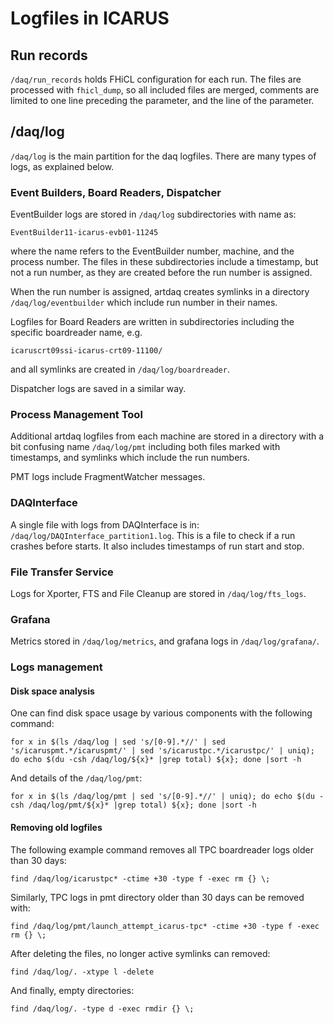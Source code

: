 # Logfiles in ICARUS

## Run records

`/daq/run_records` holds FHiCL configuration for each run. The files are processed with `fhicl_dump`, so all included files are merged, comments are limited to one line preceding the parameter, and the line of the parameter.

## /daq/log

`/daq/log` is the main partition for the daq logfiles. There are many types of logs, as explained below.

### Event Builders, Board Readers, Dispatcher

EventBuilder logs are stored in `/daq/log` subdirectories with name as:

`EventBuilder11-icarus-evb01-11245`

where the name refers to the EventBuilder number, machine, and the process number. The files in these subdirectories include a timestamp, but not a run number, as they are created before the run number is assigned. 

When the run number is assigned, artdaq creates symlinks in a directory `/daq/log/eventbuilder` which include run number in their names.

Logfiles for Board Readers are written in subdirectories including the specific boardreader name, e.g.

`icaruscrt09ssi-icarus-crt09-11100/`

and all symlinks are created in `/daq/log/boardreader`.

Dispatcher logs are saved in a similar way.

### Process Management Tool

Additional artdaq logfiles from each machine are stored in a directory with a bit confusing name `/daq/log/pmt` including both files marked with timestamps, and symlinks which include the run numbers.

PMT logs include FragmentWatcher messages.

### DAQInterface
A single file with logs from DAQInterface is in: `/daq/log/DAQInterface_partition1.log`. This is a file to check if a run crashes before starts. It also includes timestamps of run start and stop.

### File Transfer Service

Logs for Xporter, FTS and File Cleanup are stored in `/daq/log/fts_logs`.

### Grafana

Metrics stored in `/daq/log/metrics`, and grafana logs in `/daq/log/grafana/`.

### Logs management

#### Disk space analysis

One can find disk space usage by various components with the following command:

`for x in $(ls /daq/log | sed 's/[0-9].*//' | sed 's/icaruspmt.*/icaruspmt/' | sed 's/icarustpc.*/icarustpc/' | uniq); do echo $(du -csh /daq/log/${x}* |grep total) ${x}; done |sort -h`

And details of the `/daq/log/pmt`:

`for x in $(ls /daq/log/pmt | sed 's/[0-9].*//' | uniq); do echo $(du -csh /daq/log/pmt/${x}* |grep total) ${x}; done |sort -h`

#### Removing old logfiles
The following example command removes all TPC boardreader logs older than 30 days:

`find /daq/log/icarustpc* -ctime +30 -type f -exec rm {} \;`

Similarly, TPC logs in pmt directory older than 30 days can be removed with:

`find /daq/log/pmt/launch_attempt_icarus-tpc* -ctime +30 -type f -exec rm {} \;`

After deleting the files, no longer active symlinks can removed:

`find /daq/log/. -xtype l -delete`

And finally, empty directories:

`find /daq/log/. -type d -exec rmdir {} \;`
